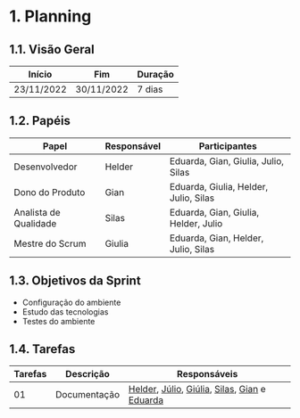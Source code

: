 # 1. Planning

## 1.1. Visão Geral
<!-- data de inicio da sprint
     data de finalização da sprint
     duraração da sprint
 -->
 Início | Fim | Duração
 ------ | --- | -------
 23/11/2022 | 30/11/2022 | 7 dias

## 1.2. Papéis
<!-- Papeis que cada membro exerceu durante essa sprint -->
Papel | Responsável | Participantes
----- | ----------- | -------------
Desenvolvedor | Helder | Eduarda, Gian, Giulia, Julio, Silas
Dono do Produto | Gian | Eduarda, Giulia, Helder, Julio, Silas
Analista de Qualidade | Silas | Eduarda, Gian, Giulia, Helder, Julio
Mestre do Scrum | Giulia | Eduarda, Gian, Helder, Julio, Silas

## 1.3. Objetivos da Sprint
<!-- descrever de forma geral o objetivo da sprint -->
* Configuração do ambiente
* Estudo das tecnologias
* Testes do ambiente

## 1.4. Tarefas
<!-- descrever as issues que definimos para essa sprint e alocar um responsavel por ela -->
Tarefas | Descrição | Responsáveis
------ | --------- | -----------
01 | Documentação | [Helder](https://github.com/F1reFinger), [Júlio](https://github.com/Julio-eng), [Giúlia](https://github.com/alcantaragiubs), [Silas](https://github.com/Silas-neres), [Gian](https://github.com/GianMedeiros) e [Eduarda](https://github.com/erteduarda)
